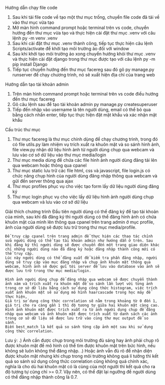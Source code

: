 Hướng dẫn chạy file code
1) Sau khi tải file code về tạo một thư mục trống, chuyển file code đã tải về vào thư mục vừa tạo
2) Mở màn hình command prompt hoặc terminal trên vs code, chuyển hướng đến thư mục vừa tạo và thực hiện cài đặt thư mục .venv với câu lệnh py -m venv .venv
3) Sau khi cài đặt thư mục .venv thành công, tiếp tục thực hiện câu lệnh Scripts/activate để khởi tạo môi trường ảo đối với window
4) Sau khi khởi tạo môi trường ảo xong chuyển hướng khỏi thư mục .venv và thực hiện cài đặt django trong thư mục được tạo với câu lệnh py -m pip install Django
5) Tiếp tục chuyển hướng đến thư mục facereg sau đó gõ py manage.py runserver để chạy chương trình, nó sẽ xuất hiện địa chỉ của trang web

Hướng dẫn tạo tài khoản admin
1) Trên màn hình command prompt hoặc terminal trên vs code điều hướng đến thư mục facereg
2) Gõ câu lệnh sau để tạo tài khoản admin py manage.py createsuperuser
3) Tiếp đến nhập vào username là tên người dùng, email có thể bỏ qua bằng cách nhấn enter, tiếp tục thực hiện đặt mật khẩu và xác nhận mật khẩu

Cấu trúc thư mục
1) Thư mục facereg là thư mục chính dùng để chạy chương trình, trong đó có file utils.py làm nhiệm vụ trích xuất ra khuôn mặt và so sánh hình ảnh, file view.py nhận dữ liệu hình ảnh từ người dùng chụp qua webcam và lưu vào cơ sở dữ liệu vào thư mục media/login
2) Thư mục media dùng để chứa các file hình ảnh người dùng đăng tải lên qua webcam hoặc thông qua cpanel
3) Thư mục static lưu trữ các file html, css và javascript, file login.js có chức năng chụp hình của người dùng đăng nhập thông qua webcam và gửi đến server thông qua ajax
4) Thư mục profiles phục vụ cho việc tạo form lấy dữ liệu người dùng đăng ký
5) Thư mục login phục vụ cho việc lấy dữ liệu hình ảnh người dùng chụp qua webcam và lưu vào cơ sở dữ liệu
   
Giải thích chương trình
    Đầu tiên người dùng có thể đăng ký để tạo tài khoản của mình, sau khi đã đăng ký thì người dùng có thể đăng hình ảnh có chứa khuôn mặt của mình lên thông qua cpanel trên trang admin ở mục profile, ảnh của người dùng sẽ được lưu trữ trong thư mục media/profile.
    
    Để truy cập cpanel trên trang admin để thực hiện các thao tác chỉnh sửa người dùng có thể tạo tài khoản admin như hướng dẫn ở trên. Sau khi đăng ký thì người dùng sẽ được chuyển đến một trang giao diện khác chỉ những người dùng nào đã đăng ký hoặc đăng nhập thành công mới có thể truy cập.
    Lúc này người dùng có thể đăng xuất để kiểm tra phần đăng nhập, người dùng sẽ truy cập vào mục đăng nhập và chụp ảnh khuôn mặt thông qua webcam, hình ảnh sẽ được gửi tới server để lưu vào database vào ảnh sẽ được lưu trữ trong thư mục media/login.
    
    Hình ảnh người dùng chụp để đăng nhập qua webcam sẽ được chuyển thành ảnh xám và trích xuất ra khuôn mặt để so sánh lần lượt với từng ảnh trong cơ sở dữ liệu bằng cách sử dụng công thức histogram, việc trích xuất ảnh khuôn mặt sẽ sử dụng mô hình haarcascade trong học máy để thực hiện,
    Giá trị sử dụng công thức correlation sẽ nằm trong khoảng từ 0 đến 1, giá trị cho ra càng gần 1 thì độ tương tự giữa hai khuôn mặt càng cao. Hình ảnh khuôn mặt được trích xuất ra từ ảnh người dụng chụp để đăng nhập qua webcam và ảnh khuôn mặt được trích xuất từ danh sách các ảnh trong cơ sở dữ liệu sẽ được lưu trữ vào cùng thư mục output để so sánh.
    Biến best_match là kết quả so sánh từng cặp ảnh một sau khi sử dụng công thức correlation.

Lưu ý: 
.) Ảnh cần được chụp trong môi trường đủ sáng hay ảnh phải chụp rõ được khuôn mặt để mô hình có thể tìm được khuôn mặt trên bức hình, nếu không sẽ luôn không thể đăng nhập.
.) Hoặc ảnh vẫn đủ rõ để nhận diện được khuôn mặt nhưng khi chụp trong môi trường không quá lí tưởng thì kết quả so sánh sử dụng công thức correlation cũng không quá chính xác, nghĩa là cho dù hai khuôn mặt có là cùng của một người thì kết quả cho ra độ tương tự cũng chỉ >= 0.7. Vậy nên, có thể đặt lại ngưỡng để người dùng có thể đăng nhập thành công là 0.7.
